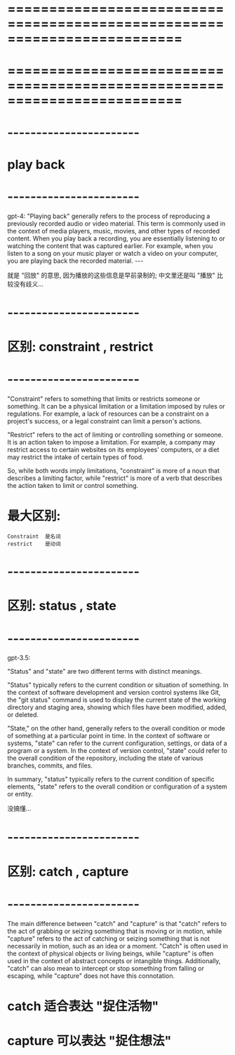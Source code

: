 # ========================================================================= #
#
# ========================================================================= #





# ----------------------- #
#      play back
# ----------------------- #

gpt-4:
    "Playing back" generally refers to the process of reproducing a previously recorded audio or video material. 
    This term is commonly used in the context of media players, music, movies, and other types of recorded content. 
    When you play back a recording, you are essentially listening to or watching the content that was captured earlier. 
    For example, when you listen to a song on your music player or watch a video on your computer, you are playing back the recorded material.
    ---

就是 "回放" 的意思, 因为播放的这些信息是早前录制的;
中文里还是叫 "播放" 比较没有歧义...





# ----------------------- #
#   区别: constraint , restrict
# ----------------------- #

"Constraint" refers to something that limits or restricts someone or something. It can be a physical limitation or a limitation imposed by rules or regulations. For example, a lack of resources can be a constraint on a project's success, or a legal constraint can limit a person's actions.

"Restrict" refers to the act of limiting or controlling something or someone. It is an action taken to impose a limitation. For example, a company may restrict access to certain websites on its employees' computers, or a diet may restrict the intake of certain types of food.

So, while both words imply limitations, "constraint" is more of a noun that describes a limiting factor, while "restrict" is more of a verb that describes the action taken to limit or control something.

# 最大区别: 
    Constraint  是名词
    restrict    是动词




# ----------------------- #
#   区别: status , state
# ----------------------- #

gpt-3.5:

"Status" and "state" are two different terms with distinct meanings.

"Status" typically refers to the current condition or situation of something. In the context of software development and version control systems like Git, the "git status" command is used to display the current state of the working directory and staging area, showing which files have been modified, added, or deleted.

"State," on the other hand, generally refers to the overall condition or mode of something at a particular point in time. 
In the context of software or systems, "state" can refer to the current configuration, settings, or data of a program or a system. 
In the context of version control, "state" could refer to the overall condition of the repository, including the state of various branches, commits, and files.

In summary, 
"status" typically refers to the current condition of specific elements, 
"state" refers to the overall condition or configuration of a system or entity.


没搞懂...




# ----------------------- #
#   区别: catch , capture
# ----------------------- #

The main difference between "catch" and "capture" is that "catch" refers to the act of grabbing or seizing something that is moving or in motion, while "capture" refers to the act of catching or seizing something that is not necessarily in motion, such as an idea or a moment. "Catch" is often used in the context of physical objects or living beings, while "capture" is often used in the context of abstract concepts or intangible things. Additionally, "catch" can also mean to intercept or stop something from falling or escaping, while "capture" does not have this connotation.

# catch 适合表达 "捉住活物"
# capture 可以表达 "捉住想法"







